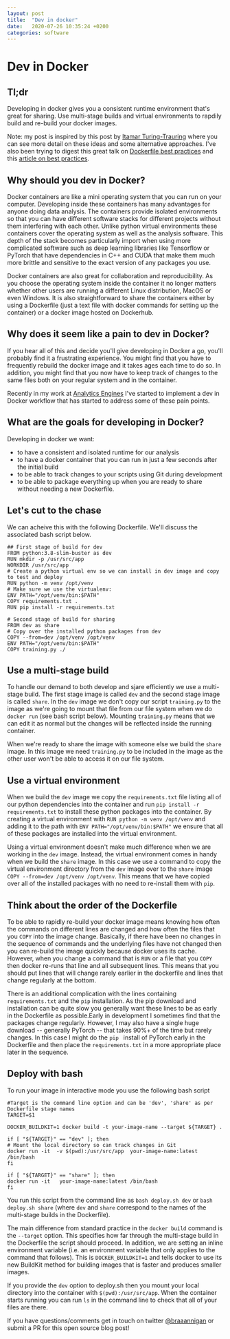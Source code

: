 ```yaml
---
layout: post
title:  "Dev in docker"
date:   2020-07-26 10:35:24 +0200
categories: software
---
```

# Dev in Docker

## Tl;dr
Developing in docker gives you a consistent runtime environment that's great for sharing. Use multi-stage builds and virtual environments to rapdily build and re-build your docker images.

Note: my post is inspired by this post by [Itamar Turing-Trauring](https://pythonspeed.com/articles/multi-stage-docker-python/) where you can see more detail on these ideas and some alternative approaches. I've also been trying to digest this great talk on [Dockerfile best practices](https://www.youtube.com/watch?v=JofsaZ3H1qM&t=1087s) and this [article on best practices](https://docs.docker.com/develop/develop-images/dockerfile_best-practices/).

## Why should you dev in Docker?

Docker containers are like a mini operating system that you can run on your computer. Developing inside these containers has many advantages for anyone doing data analysis. The containers provide isolated environments so that you can have different software stacks for different projects without them interfering with each other. Unlike python virtual environments these containers cover the operating system as well as the analysis software. This depth of the stack becomes particularly import when using more complicated software such as deep learning libraries like Tensorflow or PyTorch that have dependencies in C++ and CUDA that make them much more brittle and sensitive to the exact version of any packages you use. 

Docker containers are also great for collaboration and reproducibility. As you choose the operating system inside the container it no longer matters whether other users are running a different Linux distribution, MacOS or even Windows. It is also straightforward to share the containers either by using a Dockerfile (just a text file with docker commands for setting up the container) or a docker image hosted on Dockerhub. 


## Why does it seem like a pain to dev in Docker?

If you hear all of this and decide you'll give developing in Docker a go, you'll probably find it a frustrating experience. You might find that you have to frequently rebuild the docker image and it takes ages each time to do so. In addition, you might find that you now have to keep track of changes to the same files both on your regular system and in the container.

Recently in my work at [Analytics Engines](https://analyticsengines.com/2020/07/02/insights-semantic-search-pop-soda/) I've started to implement a dev in Docker workflow that has started to address some of these pain points.

## What are the goals for developing in Docker?

Developing in docker we want:
- to have a consistent and isolated runtime for our analysis
- to have a docker container that you can run in just a few seconds after the initial build
- to be able to track changes to your scripts using Git during development
- to be able to package everything up when you are ready to share without needing a new Dockerfile.

## Let's cut to the chase
We can acheive this with the following Dockerfile. We'll discuss the associated bash script below.
```
## First stage of build for dev
FROM python:3.8-slim-buster as dev
RUN mkdir -p /usr/src/app
WORKDIR /usr/src/app
# Create a python virtual env so we can install in dev image and copy to test and deploy
RUN python -m venv /opt/venv
# Make sure we use the virtualenv:
ENV PATH="/opt/venv/bin:$PATH"
COPY requirements.txt .
RUN pip install -r requirements.txt

# Second stage of build for sharing
FROM dev as share
# Copy over the installed python packages from dev
COPY --from=dev /opt/venv /opt/venv
ENV PATH="/opt/venv/bin:$PATH"
COPY training.py ./
```

## Use a multi-stage build
To handle our demand to both develop and sjare efficiently we use a multi-stage build. The first stage image is called ```dev``` and the second stage image is called ```share```. In the ```dev``` image we don't copy our script ```training.py``` to the image as we're going to mount that file from our file system when we do ```docker run``` (see bash script below). Mounting ```training.py``` means that we can edit it as normal but the changes will be reflected inside the running container.

When we're ready to share the image with someone else we build the ```share``` image. In this image we need ```training.py``` to be included in the image as the other user won't be able to access it on our file system.

## Use a virtual environment
When we build the ```dev``` image we copy the ```requirements.txt``` file listing all of our python dependencies into the container and run ```pip install -r requirements.txt``` to install these python packages into the container. By creating a virtual environment with ```RUN python -m venv /opt/venv``` and adding it to the path with ```ENV PATH="/opt/venv/bin:$PATH"``` we ensure that all of these packages are installed into the virtual environment.  

Using a virtual environment doesn't make much difference when we are working in the ```dev``` image. Instead, the virtual environment comes in handy when we build the ```share``` image. In this case we use a command to copy the virtual environment directory from the ```dev``` image over to the ```share``` image ```COPY --from=dev /opt/venv /opt/venv```.
This means that we have copied over all of the installed packages with no need to re-install them with ```pip```.

## Think about the order of the Dockerfile
To be able to rapidly re-build your docker image means knowing how often the commands on different lines are changed and how often the files that you ```COPY``` into the image change.  Basically, if there have been no changes in the sequence of commands and the underlying files have not changed then you can re-build the image quickly because docker uses its cache. However, when you change a command that is ```RUN``` or a file that you ```COPY``` then docker re-runs that line and all subsequent lines. This means that you should put lines that will change rarely earlier in the dockerfile and lines that change regularly at the bottom.

There is an additional complication with the lines containing ```requirements.txt``` and the ```pip``` installation. As the pip download and installation can be quite slow you generally want these lines to be as early in the Dockerfile as possible.Early in development I sometimes find that the packages change regularly. However, I may also have a single huge download -- generally PyTorch -- that takes 90%+ of the time but rarely changes. In this case I might do the ```pip ``` install of PyTorch early in the Dockerfile and then place the ```requirements.txt``` in a more appropriate place later in the sequence.

## Deploy with bash
To run your image in interactive mode you use the following bash script
```
#Target is the command line option and can be 'dev', 'share' as per Dockerfile stage names
TARGET=$1

DOCKER_BUILDKIT=1 docker build -t your-image-name --target ${TARGET} .

if [ "${TARGET}" == "dev" ]; then
# Mount the local directory so can track changes in Git
docker run -it  -v $(pwd):/usr/src/app  your-image-name:latest /bin/bash
fi

if [ "${TARGET}" == "share" ]; then
docker run -it   your-image-name:latest /bin/bash
fi
```
You run this script from the command line as ```bash deploy.sh dev``` or ```bash deploy.sh share``` (where ```dev``` and ```share``` correspond to the names of the multi-stage builds in the Dockerfile).

The main difference from standard practice in the ```docker build``` command is the ```--target``` option. This specifies how far through the multi-stage build in the Dockerfile the script should proceed. In addition, we are setting an inline environment variable (i.e. an environment variable that only applies to the command that follows). This is ```DOCKER_BUILDKIT=1``` and tells docker to use its new BuildKit method for building images that is faster and produces smaller images.

If you provide the ```dev``` option to deploy.sh then you mount your local directory into the container with ```$(pwd):/usr/src/app```. When the container starts running you can run ```ls``` in the command line to check that all of your files are there.

If you have questions/comments get in touch on twitter [@braaannigan](https://twitter.com/braaannigan) or submit a PR for this open source blog post!

